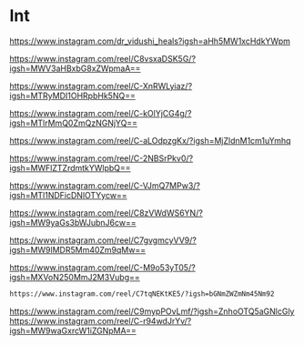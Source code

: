 # Int
https://www.instagram.com/dr_vidushi_heals?igsh=aHh5MW1xcHdkYWpm 

https://www.instagram.com/reel/C8vsxaDSK5G/?igsh=MWV3aHBxbG8xZWpmaA==

https://www.instagram.com/reel/C-XnRWLyiaz/?igsh=MTRyMDI1OHRpbHk5NQ==

https://www.instagram.com/reel/C-kOlYjCG4g/?igsh=MTlrMmQ0ZmQzNGNjYQ==

https://www.instagram.com/reel/C-aLOdpzgKx/?igsh=MjZldnM1cm1uYmhq

https://www.instagram.com/reel/C-2NBSrPkv0/?igsh=MWFlZTZrdmtkYWlpbQ==

https://www.instagram.com/reel/C-VJmQ7MPw3/?igsh=MTl1NDFicDNlOTYycw==

https://www.instagram.com/reel/C8zVWdWS6YN/?igsh=MW9yaGs3bWJubnJ6cw==

https://www.instagram.com/reel/C7gvgmcyVV9/?igsh=MW9lMDR5Mm40Zm9qMw==

https://www.instagram.com/reel/C-M9o53yT05/?igsh=MXVoN250MmJ2M3Vubg==

```sh
https://www.instagram.com/reel/C7tqNEKtKE5/?igsh=bGNmZWZmNm45Nm92

```
https://www.instagram.com/reel/C9mypPOvLmf/?igsh=ZnhoOTQ5aGNlcGly
https://www.instagram.com/reel/C-r94wdJrYv/?igsh=MW9waGxrcW1iZGNpMA==
